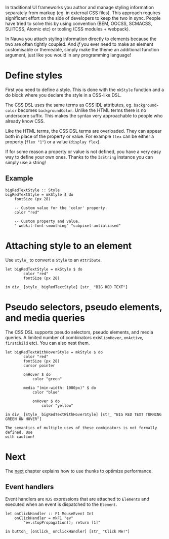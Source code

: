 In traditional UI frameworks you author and manage styling information
separately from markup (eg. in external CSS files). This approach
requires significant effort on the side of developers to keep the two
in sync. People have tried to solve this by using convention (BEM,
OOCSS, SCMACSS, SUITCSS, Atomic etc) or tooling (CSS modules +
webpack).

In Nauva you attach styling information directly to elements because
the two are often tightly coupled. And *if* you ever need to make
an element customisable or themeable, simply make the theme an
additional function argument, just like you would in any programming
language!


# Define styles

First you need to define a style. This is done with the `mkStyle`
function and a do block where you declare the style in a CSS-like DSL.

The CSS DSL uses the same terms as CSS IDL attributes, eg. `background-color`
becomes `backgroundColor`. Unlike the HTML terms there is no underscore
suffix. This makes the syntax very approachable to people who already know
CSS.

Like the HTML terms, the CSS DSL terms are overloaded. They can appear
both in place of the property or value. For example `flex` can be either
a property (`flex "1"`) or a value (`display flex`).

If for some reason a property or value is not defined, you have a very
easy way to define your own ones. Thanks to the `IsString` instance
you can simply use a string!

## Example

```
bigRedTextStyle :: Style
bigRedTextStyle = mkStyle $ do
    fontSize (px 28)

    -- Custom value for the 'color' property.
    color "red"

    -- Custom property and value.
    "-webkit-font-smoothing" "subpixel-antialiased"
```


# Attaching style to an element

Use `style_` to convert a `Style` to an `Attribute`.

```nauva
let bigRedTextStyle = mkStyle $ do
        color "red"
        fontSize (px 28)

in div_ [style_ bigRedTextStyle] [str_ "BIG RED TEXT"]
```

# Pseudo selectors, pseudo elements, and media queries

The CSS DSL supports pseudo selectors, pseudo elements, and media queries.
A limited number of combinators exist (`onHover`, `onActive`, `firstChild`
etc). You can also nest them.

```nauva
let bigRedTextWithHoverStyle = mkStyle $ do
        color "red"
        fontSize (px 28)
        cursor pointer

        onHover $ do
            color "green"

        media "(min-width: 1000px)" $ do
            color "blue"

            onHover $ do
                color "yellow"

in div_ [style_ bigRedTextWithHoverStyle] [str_ "BIG RED TEXT TURNING GREEN ON HOVER"]
```

```hint
The semantics of multiple uses of these combinators is not formally defined. Use
with caution!
```


# Next

The [next](/thunks) chapter explains how to use thunks to optimize performance.


## Event handlers

Event handlers are `NJS` expressions that are attached to `Elements` and executed
when an event is dispatched to the `Element`.

```nauva
let onClickHandler :: F1 MouseEvent Int
    onClickHandler = mkF1 "ev"
        "ev.stopPropagation(); return [1]"

in button_ [onClick_ onClickHandler] [str_ "Click Me!"]
```
